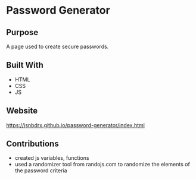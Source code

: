 # Password Generator

## Purpose
A page used to create secure passwords.

## Built With
* HTML
* CSS
* JS

## Website
https://jsnbdrx.github.io/password-generator/index.html

## Contributions
* created js variables, functions
* used a randomizer tool from randojs.com to randomize the elements of the password criteria